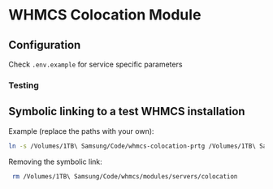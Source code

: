 # WHMCS Colocation Module #

## Configuration

Check `.env.example` for service specific parameters

### Testing

## Symbolic linking to a test WHMCS installation

Example (replace the paths with your own):
```bash
ln -s /Volumes/1TB\ Samsung/Code/whmcs-colocation-prtg /Volumes/1TB\ Samsung/Code/whmcs/modules/servers/colocation
```
Removing the symbolic link:
```bash
 rm /Volumes/1TB\ Samsung/Code/whmcs/modules/servers/colocation
```
